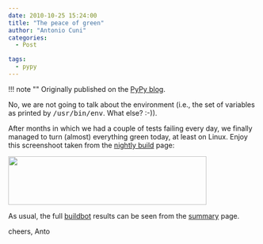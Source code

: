 ```yaml
---
date: 2010-10-25 15:24:00
title: "The peace of green"
author: "Antonio Cuni"
categories:
  - Post

tags:
  - pypy
---
```


!!! note ""
    Originally published on the [PyPy blog](https://pypy.org/posts/2010/10/peace-of-green-4230271053903469504.html).


<html><body><p>No, we are not going to talk about the environment (i.e., the set of variables
as printed by <tt class="docutils literal">/usr/bin/env</tt>. What else? :-)).
</p>
<!-- more -->

<p>After months in which we had a couple of tests failing every day, we finally
managed to turn (almost) everything green today, at least on Linux.  Enjoy
this screenshoot taken from the <a class="reference external" href="https://buildbot.pypy.org/nightly/trunk/">nightly build</a> page:</p>

<a href="https://2.bp.blogspot.com/_4gR6Ggu8oHQ/TMWkBA_G-cI/AAAAAAAAAKU/4iLaPoSPGx0/s1600/pypy-builds.png"><img alt="" border="0" id="BLOGGER_PHOTO_ID_5532008054646045122" src="https://2.bp.blogspot.com/_4gR6Ggu8oHQ/TMWkBA_G-cI/AAAAAAAAAKU/4iLaPoSPGx0/s400/pypy-builds.png" style="cursor: pointer; cursor: hand; width: 400px; height: 98px;"></a>


<p>As usual, the full <a class="reference external" href="https://buildbot.pypy.org/">buildbot</a> results can be seen from the <a class="reference external" href="https://buildbot.pypy.org/summary?branch=%3Ctrunk%3E">summary</a> page.</p>
<p>cheers,
Anto</p></body></html>